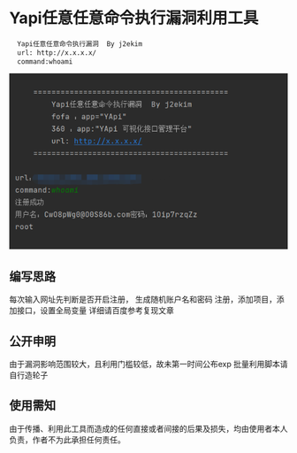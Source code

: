 # Yapi任意任意命令执行漏洞利用工具
      Yapi任意任意命令执行漏洞  By j2ekim
      url: http://x.x.x.x/
      command:whoami
      
![image](./img1.png)
## 编写思路
   每次输入网址先判断是否开启注册，
   生成随机账户名和密码
   注册，添加项目，添加接口，设置全局变量
   详细请百度参考复现文章

## 公开申明
由于漏洞影响范围较大，且利用门槛较低，故未第一时间公布exp
批量利用脚本请自行造轮子

## 使用需知
由于传播、利用此工具而造成的任何直接或者间接的后果及损失，均由使用者本人负责，作者不为此承担任何责任。
